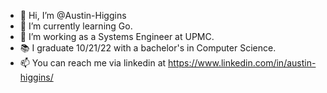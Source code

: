 - 👋 Hi, I’m @Austin-Higgins
- 🌱 I’m currently learning Go.
- 💼 I’m working as a Systems Engineer at UPMC.
- 📚 I graduate 10/21/22 with a bachelor's in Computer Science.
- 📫 You can reach me via linkedin at https://www.linkedin.com/in/austin-higgins/

<!---
Austin-Higgins/Austin-Higgins is a ✨ special ✨ repository because its `README.md` (this file) appears on your GitHub profile.
You can click the Preview link to take a look at your changes.
--->
